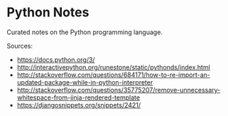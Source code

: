 # Python Notes
Curated notes on the Python programming language.

Sources:
- https://docs.python.org/3/
- http://interactivepython.org/runestone/static/pythonds/index.html
- http://stackoverflow.com/questions/684171/how-to-re-import-an-updated-package-while-in-python-interpreter
- http://stackoverflow.com/questions/35775207/remove-unnecessary-whitespace-from-jinja-rendered-template
- https://djangosnippets.org/snippets/2421/
